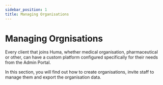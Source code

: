 ```yaml
---
sidebar_position: 1
title: Managing Organisations
---
```

# Managing Orgnisations

Every client that joins Huma, whether medical organisation, pharmaceutical or other, can have a custom platform configured specifically for their needs from the Admin Portal.

In this section, you will find out how to create organisations, invite staff to manage them and export the organisation data.
